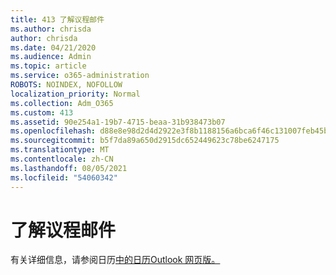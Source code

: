 ```yaml
---
title: 413 了解议程邮件
ms.author: chrisda
author: chrisda
ms.date: 04/21/2020
ms.audience: Admin
ms.topic: article
ms.service: o365-administration
ROBOTS: NOINDEX, NOFOLLOW
localization_priority: Normal
ms.collection: Adm_O365
ms.custom: 413
ms.assetid: 90e254a1-19b7-4715-beaa-31b938473b07
ms.openlocfilehash: d88e8e98d2d4d2922e3f8b1188156a6bca6f46c131007feb45b745f36f2ff46d
ms.sourcegitcommit: b5f7da89a650d2915dc652449623c78be6247175
ms.translationtype: MT
ms.contentlocale: zh-CN
ms.lasthandoff: 08/05/2021
ms.locfileid: "54060342"
---
```

# <a name="understanding-agenda-mail"></a>了解议程邮件

有关详细信息，请参阅日历[中的日历Outlook 网页版。](https://support.office.com/article/12cba5a4-4f95-4d00-bfc3-b694aa67ac8f.aspx)
